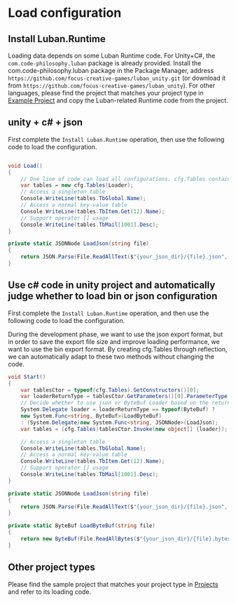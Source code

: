 # Load configuration

## Install Luban.Runtime

Loading data depends on some Luban Runtime code. For Unity+C#, the `com.code-philosophy.luban` package is already provided. Install the com.code-philosophy.luban package in the Package Manager, address `https://github.com/focus-creative-games/luban_unity.git` (or download it from `https://github.com/focus-creative-games/luban_unity`). For other languages, please find the project that matches your project type in [Example Project](https://github.com/focus-creative-games/luban_examples/tree/main/Projects) and copy the Luban-related Runtime code from the project.

## unity + c# + json

First complete the `Install Luban.Runtime` operation, then use the following code to load the configuration.

```csharp

void Load()
{
    // One line of code can load all configurations. cfg.Tables contains an instance field for all tables.
    var tables = new cfg.Tables(Loader);
    // Access a singleton table
    Console.WriteLine(tables.TbGlobal.Name);
    // Access a normal key-value table
    Console.WriteLine(tables.TbItem.Get(12).Name);
    // Support operator [] usage
    Console.WriteLine(tables.TbMail[1001].Desc);
}

private static JSONNode LoadJson(string file)
{
    return JSON.Parse(File.ReadAllText($"{your_json_dir}/{file}.json", System.Text.Encoding.UTF8));
}

```

## Use c# code in unity project and automatically judge whether to load bin or json configuration

First complete the `Install Luban.Runtime` operation, and then use the following code to load the configuration.

During the development phase, we want to use the json export format, but in order to save the export file size and improve loading performance, we want to use the bin export format. By creating cfg.Tables through reflection, we can automatically adapt to these two methods without changing the code.

```csharp
void Start()
{
    var tablesCtor = typeof(cfg.Tables).GetConstructors()[0];
    var loaderReturnType = tablesCtor.GetParameters()[0].ParameterType.GetGenericArguments()[1];
    // Decide whether to use json or ByteBuf Loader based on the return value type of the Loader of the constructor of cfg.Tables
    System.Delegate loader = loaderReturnType == typeof(ByteBuf) ?
    new System.Func<string, ByteBuf>(LoadByteBuf)
    : (System.Delegate)new System.Func<string, JSONNode>(LoadJson);
    var tables = (cfg.Tables)tablesCtor.Invoke(new object[] {loader});

    // Access a singleton table
    Console.WriteLine(tables.TbGlobal.Name);
    // Access a normal key-value table
    Console.WriteLine(tables.TbItem.Get(12).Name);
    // Support operator [] usage
    Console.WriteLine(tables.TbMail[1001].Desc);
}

private static JSONNode LoadJson(string file)
{
    return JSON.Parse(File.ReadAllText($"{your_json_dir}/{file}.json", System.Text.Encoding.UTF8));
}

private static ByteBuf LoadByteBuf(string file)
{
    return new ByteBuf(File.ReadAllBytes($"{your_json_dir}/{file}.bytes"));
}
```

## Other project types

Please find the sample project that matches your project type in [Projects](https://github.com/focus-creative-games/luban_examples/tree/main/Projects) and refer to its loading
code.